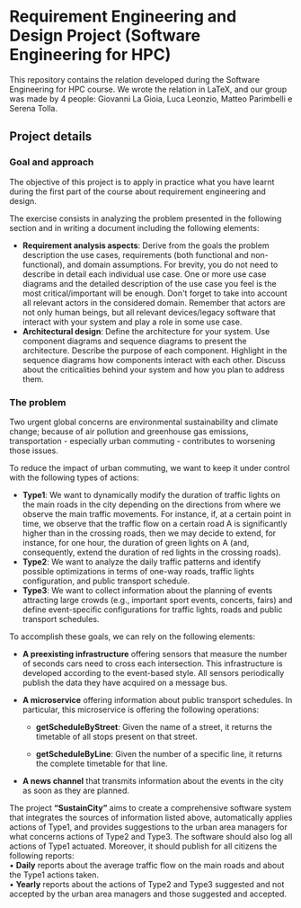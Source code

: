 # Requirement Engineering and Design Project (Software Engineering for HPC)

This repository contains the relation developed during the Software Engineering for HPC course. We wrote the relation in LaTeX, and our group was made by 4 people: Giovanni La Gioia, Luca Leonzio, Matteo Parimbelli e Serena Tolla.

## Project details

### Goal and approach

The objective of this project is to apply in practice what you have learnt during the first part of the course about requirement engineering and design.

The exercise consists in analyzing the problem presented in the following section and in writing a document including the following elements:
- **Requirement analysis aspects**: Derive from the goals the problem description the use cases, requirements (both functional and non-functional), and domain assumptions. For brevity, you do not need to describe in detail each individual use case. One or more use case diagrams and the detailed description of the use case you feel is the most critical/important will be enough. Don't forget to take into account all relevant actors in the considered domain. Remember that actors are not only human beings, but all relevant devices/legacy software that interact with your system and play a role in some use case.
- **Architectural design**: Define the architecture for your system. Use component diagrams and sequence diagrams to present the architecture. Describe the purpose of each component. Highlight in the sequence diagrams how components interact with each other. Discuss about the criticalities behind your system and how you plan to address them.


### The problem

Two urgent global concerns are environmental sustainability and climate change; because of air pollution and greenhouse gas emissions, transportation - especially urban commuting - contributes to worsening those issues.

To reduce the impact of urban commuting, we want to keep it under control with the 
following types of actions: 
- **Type1**: We want to dynamically modify the duration of traffic lights on the main roads in the 
city depending on the directions from where we observe the main traffic movements. 
For instance, if, at a certain point in time, we observe that the traffic flow on a certain 
road A is significantly higher than in the crossing roads, then we may decide to extend, 
for instance, for one hour, the duration of green lights on A (and, consequently, extend 
the duration of red lights in the crossing roads). 
- **Type2**: We want to analyze the daily traffic patterns and identify possible optimizations in 
terms of one-way roads, traffic lights configuration, and public transport schedule.  
- **Type3**: We want to collect information about the planning of events attracting large crowds 
(e.g., important sport events, concerts, fairs) and define event-specific configurations 
for traffic lights, roads and public transport schedules. 

To accomplish these goals, we can rely on the following elements:

- **A preexisting infrastructure** offering sensors that measure the number of seconds cars 
need to cross each intersection. This infrastructure is developed according to the 
event-based style. All sensors periodically publish the data they have acquired on a 
message bus. 

 - **A microservice** offering information about public transport schedules. In particular, 
this microservice is offering the following operations: 

    - **getScheduleByStreet**: Given the name of a street, it returns the timetable of all 
    stops present on that street. 

    - **getScheduleByLine**: Given the number of a specific line, it returns the complete 
    timetable for that line.

- **A news channel** that transmits information about the events in the city as soon as they 
are planned. 

The project **“SustainCity”** aims to create a comprehensive software system that integrates 
the sources of information listed above, automatically applies actions of Type1, and provides 
suggestions to the urban area managers for what concerns actions of Type2 and Type3. The 
software should also log all actions of Type1 actuated. Moreover, it should publish for all 
citizens the following reports:  
• **Daily** reports about the average traffic flow on the main roads and about the Type1 
actions taken.  
• **Yearly** reports about the actions of Type2 and Type3 suggested and not accepted by 
the urban area managers and those suggested and accepted. 
